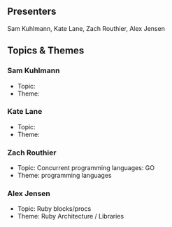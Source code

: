 ## Presenters

Sam Kuhlmann, Kate Lane, Zach Routhier, Alex Jensen

## Topics & Themes

### Sam Kuhlmann

* Topic:
* Theme:

### Kate Lane

* Topic:
* Theme:

### Zach Routhier

* Topic: Concurrent programming languages: GO
* Theme: programming languages

### Alex Jensen

* Topic: Ruby blocks/procs
* Theme: Ruby Architecture / Libraries
